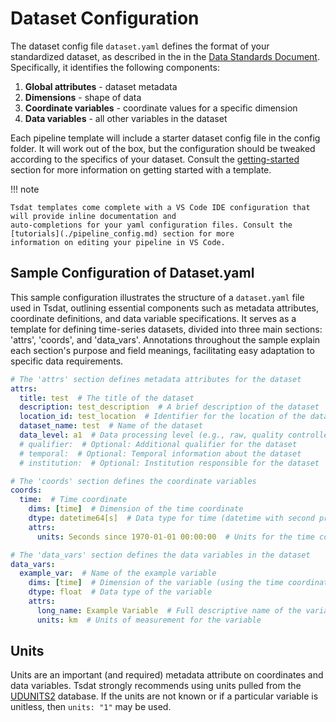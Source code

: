 # Dataset Configuration

The dataset config file `dataset.yaml` defines the format of your standardized dataset, as described in the in the
[Data Standards Document](https://github.com/tsdat/data_standards/blob/main/ME_DataStandards.pdf). Specifically, it
identifies the following components:

1. **Global attributes** - dataset metadata
2. **Dimensions** - shape of data
3. **Coordinate variables** - coordinate values for a specific dimension
4. **Data variables** - all other variables in the dataset

Each pipeline template will include a starter dataset config file in the config folder. It will work out of the box, but
the configuration should be tweaked according to the specifics of your dataset. Consult the
[getting-started](../getting_started.md) section for more information on getting started with a template.

!!! note

    Tsdat templates come complete with a VS Code IDE configuration that will provide inline documentation and
    auto-completions for your yaml configuration files. Consult the [tutorials](./pipeline_config.md) section for more
    information on editing your pipeline in VS Code.

## Sample Configuration of Dataset.yaml

This sample configuration illustrates the structure of a `dataset.yaml` file used in Tsdat, outlining essential components such as metadata attributes, coordinate definitions, and data variable specifications. It serves as a template for defining time-series datasets, divided into three main sections: 'attrs', 'coords', and 'data_vars'. Annotations throughout the sample explain each section's purpose and field meanings, facilitating easy adaptation to specific data requirements.

```yaml
# The 'attrs' section defines metadata attributes for the dataset
attrs:
  title: test  # The title of the dataset
  description: test_description  # A brief description of the dataset
  location_id: test_location  # Identifier for the location of the data
  dataset_name: test  # Name of the dataset
  data_level: a1  # Data processing level (e.g., raw, quality controlled, etc.)
  # qualifier:  # Optional: Additional qualifier for the dataset
  # temporal:  # Optional: Temporal information about the dataset
  # institution:  # Optional: Institution responsible for the dataset

# The 'coords' section defines the coordinate variables
coords:
  time:  # Time coordinate
    dims: [time]  # Dimension of the time coordinate
    dtype: datetime64[s]  # Data type for time (datetime with second precision)
    attrs:
      units: Seconds since 1970-01-01 00:00:00  # Units for the time coordinate

# The 'data_vars' section defines the data variables in the dataset
data_vars:
  example_var:  # Name of the example variable
    dims: [time]  # Dimension of the variable (using the time coordinate)
    dtype: float  # Data type of the variable
    attrs:
      long_name: Example Variable  # Full descriptive name of the variable
      units: km  # Units of measurement for the variable
```

## Units

Units are an important (and required) metadata attribute on coordinates and data variables. Tsdat strongly recommends
using units pulled from the [UDUNITS2](https://ncics.org/portfolio/other-resources/udunits2/) database. If the units are
not known or if a particular variable is unitless, then `units: "1"` may be used.
